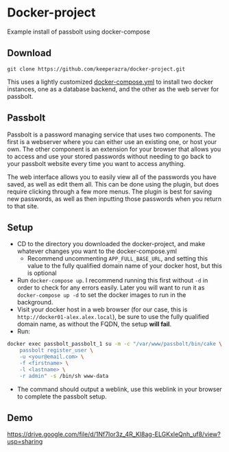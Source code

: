 # Docker-project

Example install of passbolt using docker-compose

## Download

`git clone https://github.com/keeperazra/docker-project.git`

This uses a lightly customized [docker-compose.yml](https://github.com/keeperazra/docker-project/blob/master/docker-compose.yml) to install two docker instances, one as a database backend, and the other as the web server for passbolt.

## Passbolt

Passbolt is a password managing service that uses two components. The first is a webserver where you can either use an existing one, or host your own. The other component is an extension for your browser that allows you to access and use your stored passwords without needing to go back to your passbolt website every time you want to access anything.

The web interface allows you to easily view all of the passwords you have saved, as well as edit them all. This can be done using the plugin, but does require clicking through a few more menus. The plugin is best for saving new passwords, as well as then inputting those passwords when you return to that site.

## Setup

* CD to the directory you downloaded the docker-project, and make whatever changes you want to the docker-compose.yml
    * Recommend uncommenting `APP_FULL_BASE_URL`, and setting this value to the fully qualified domain name of your docker host, but this is optional
* Run `docker-compose up`. I recommend running this first without `-d` in order to check for any errors easily. Later you will want to run it as `docker-compose up -d` to set the docker images to run in the background.
* Visit your docker host in a web browser (for our case, this is `http://docker01-alex.alex.local`), be sure to use the fully qualified domain name, as without the FQDN, the setup **will fail**.
* Run:
```sh
docker exec passbolt_passbolt_1 su -m -c "/var/www/passbolt/bin/cake \
    passbolt register_user \
    -u <your@email.com> \
    -f <firstname> \
    -l <lastname> \
    -r admin" -s /bin/sh www-data
```
* The command should output a weblink, use this weblink in your browser to complete the passbolt setup.

## Demo

https://drive.google.com/file/d/1Nf7lor3z_4R_Kl8ag-ELGKxleQnh_uf8/view?usp=sharing
